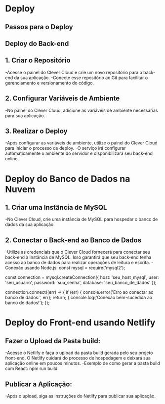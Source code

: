 # Deploy

## Passos para o Deploy
## Deploy do Back-end

## 1. Criar o Repositório
-Acesse o painel do Clever Cloud e crie um novo repositório para o back-end da sua aplicação.
-Conecte esse repositório ao Git para facilitar o gerenciamento e versionamento do código.
## 2. Configurar Variáveis de Ambiente
-No painel do Clever Cloud, adicione as variáveis de ambiente necessárias para sua aplicação.
## 3. Realizar o Deploy
-Após configurar as variáveis de ambiente, utilize o painel do Clever Cloud para iniciar o processo de deploy. 
-O serviço irá configurar automaticamente o ambiente do servidor e disponibilizará seu back-end online.

# Deploy do Banco de Dados na Nuvem
## 1. Criar uma Instância de MySQL
-No Clever Cloud, crie uma instância de MySQL para hospedar o banco de dados da sua aplicação.

## 2. Conectar o Back-end ao Banco de Dados
-Utilize as credenciais que o Clever Cloud fornecerá para conectar seu back-end à instância de MySQL. Isso garantirá que seu back-end tenha acesso ao banco de dados para realizar operações de leitura e escrita. 
-Conexão usando Node.js:
const mysql = require('mysql2');

const connection = mysql.createConnection({
  host: 'seu_host_mysql',
  user: 'seu_usuario',
  password: 'sua_senha',
  database: 'seu_banco_de_dados'
});

connection.connect((err) => {
  if (err) {
    console.error('Erro ao conectar ao banco de dados:', err);
    return;
  }
  console.log('Conexão bem-sucedida ao banco de dados!');
});

# Deploy do Front-end usando Netlify
## Fazer o Upload da Pasta build:
-Acesse o Netlify e faça o upload da pasta build gerada pelo seu projeto front-end. O Netlify cuidará do processo de hospedagem e deixará sua aplicação online em poucos minutos.
-Exemplo de como gerar a pasta build com React: npm run build

## Publicar a Aplicação:
-Após o upload, siga as instruções do Netlify para publicar sua aplicação.
